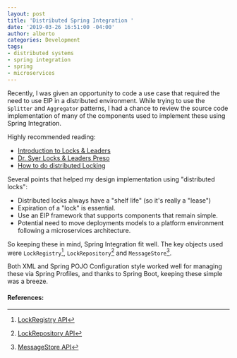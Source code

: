 ```yaml
---
layout: post
title: 'Distributed Spring Integration '
date: '2019-03-26 16:51:00 -04:00'
author: alberto
categories: Development
tags:
- distributed systems
- spring integration
- spring
- microservices
---
```


Recently, I was given an opportunity to code a use case that required the need to use EIP in a distributed environment. While trying to use the ```Splitter``` and ```Aggregator``` patterns, I had a chance to review the source code implementation of many of the components used to implement these using Spring Integration.

Highly recommended reading:

* [Introduction to Locks & Leaders](http://presos.dsyer.com/decks/locks-and-leaders.html)
* [Dr. Syer Locks & Leaders Preso](https://github.com/SpringOnePlatform2016/dsyer-locks-and-leaders)
* [How to do distributed Locking](http://martin.kleppmann.com/2016/02/08/how-to-do-distributed-locking.html)

Several points that helped my design implementation using "distributed locks":

* Distributed locks always have a "shelf life" (so it's really a "lease")
* Expiration of a "lock" is essential.
* Use an EIP framework that supports components that remain simple.
* Potential need to move deployments models to a platform environment following a microservices architecture.

So keeping these in mind, Spring Integration fit well. The key objects used were ```LockRegistry```[^1], ```LockRepository```[^2] and ```MessageStore```[^3].

Both XML and Spring POJO Configuration style worked well for managing these via Spring Profiles, and thanks to Spring Boot, keeping these simple was a breeze.

#### References:
[^1]: [LockRegistry API](https://docs.spring.io/spring-integration/api/org/springframework/integration/support/locks/LockRegistry.html)
[^2]: [LockRepository API](https://docs.spring.io/spring-integration/api/org/springframework/integration/jdbc/lock/LockRepository.html)
[^3]: [MessageStore API](https://docs.spring.io/spring-integration/api/org/springframework/integration/store/MessageStore.html)